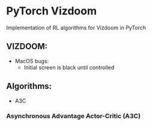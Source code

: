 # PyTorch Vizdoom
Implementation of RL algorithms for Vizdoom in PyTorch

## VIZDOOM:

- MacOS bugs:
    - Initial screen is black until controlled


## Algorithms:

- A3C


### Asynchronous Advantage Actor-Critic (A3C)

